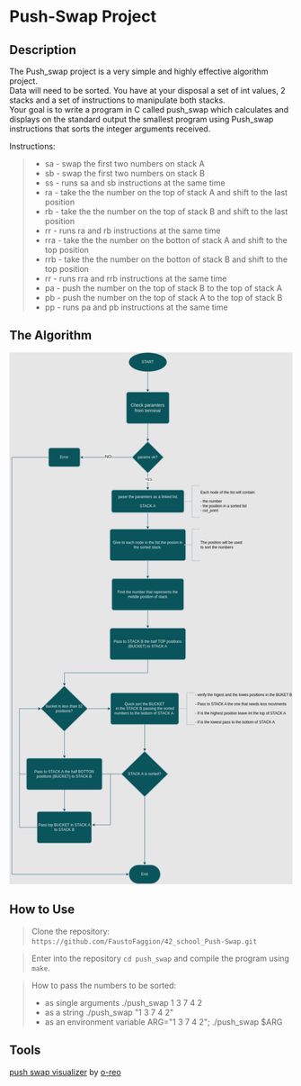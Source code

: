 # Push-Swap Project

## Description

The Push_swap project is a very simple and highly effective algorithm project. <br>
Data will need to be sorted. You have at your disposal a set of int values, 2 stacks and a set of
instructions to manipulate both stacks. <br>
Your goal is to write a program in C called push_swap which calculates and displays on the standard output the smallest program using Push_swap instructions that sorts the integer arguments received. <br>

Instructions: <br>

> <ul>
> <li>sa - swap the first two numbers on stack A</li>
> <li>sb - swap the first two numbers on stack B</li>
> <li>ss - runs sa and sb instructions at the same time</li>
> <li>ra - take the the number on the top of stack A and shift to the last position</li>
> <li>rb - take the the number on the top of stack B and shift to the last position</li>
> <li>rr - runs ra and rb instructions at the same time</li>
> <li>rra - take the the number on the botton of stack A and shift to the top position</li>
> <li>rrb - take the the number on the botton of stack B and shift to the top position</li>
> <li>rr - runs rra and rrb instructions at the same time</li>
> <li>pa - push the number on the top of stack B to the top of stack A</li>
> <li>pb - push the number on the top of stack A to the top of stack B</li>
> <li>pp - runs pa and pb instructions at the same time</li>
> </ul>

## The Algorithm


![FLUXOGRAMA](./fluxograma.png "Fluxograma")

## How to Use

> Clone the repository: `https://github.com/FaustoFaggion/42_school_Push-Swap.git`

> Enter into the repository `cd push_swap` and compile the program using `make`. <br>

> How to pass the numbers to be sorted: <br>
> * as single arguments ./push_swap 1 3 7 4 2 <br>
> * as a string ./push_swap "1 3 7 4 2" <br>
> * as an environment variable ARG="1 3 7 4 2"; ./push_swap $ARG <br>


## Tools

[push swap visualizer](https://github.com/o-reo/push_swap_visualizer) by [o-reo](https://github.com/o-reo)